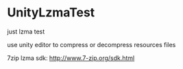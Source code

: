 # UnityLzmaTest
just lzma test

use unity editor to compress or decompress resources files

7zip lzma sdk: http://www.7-zip.org/sdk.html

